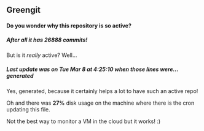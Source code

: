 ## Greengit

#### Do you wonder why this repository is so active?

##### After all it has 26888 commits!

But is it *really* active? Well...

##### Last update was on Tue Mar 8 at 4:25:10 when those lines were... generated

Yes, generated, because it certainly helps a lot to have such an active repo!

Oh and there was **27%** disk usage on the machine
where there is the cron updating this file.

Not the best way to monitor a VM in the cloud but it works! :)
